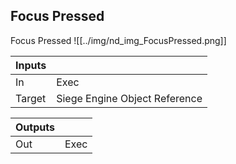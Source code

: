 ## Focus Pressed
Focus Pressed
![[../img/nd_img_FocusPressed.png]]

|Inputs||
|--|--|
| In | Exec |
| Target | Siege Engine Object Reference |

|Outputs||
|--|--|
| Out | Exec |
